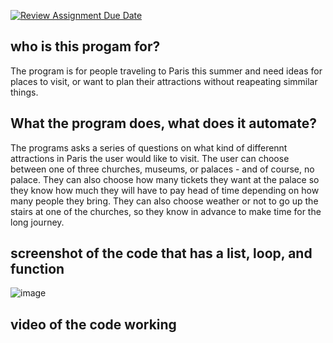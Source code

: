 [![Review Assignment Due Date](https://classroom.github.com/assets/deadline-readme-button-22041afd0340ce965d47ae6ef1cefeee28c7c493a6346c4f15d667ab976d596c.svg)](https://classroom.github.com/a/DpCY8B3G)

## who is this progam for?
The program is for people traveling to Paris this summer and need ideas for places to visit, or want to plan their attractions without reapeating simmilar things. 

## What the program does, what does it automate? 
The programs asks a series of questions on what kind of differennt attractions in Paris the user would like to visit. The user can choose between one of three churches, museums, or palaces - and of course, no palace. They can also choose how many tickets they want at the palace so they know how much they will have to pay head of time depending on how many people they bring. They can also choose weather or not to go up the stairs at one of the churches, so they know in advance to make time for the long journey. 

## screenshot of the code that has a list, loop, and function
![image](https://github.com/user-attachments/assets/0601b73a-d935-4187-b127-f0b9766968b3)


## video of the code working 



